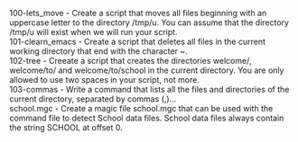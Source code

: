 100-lets_move - Create a script that moves all files beginning with an uppercase letter to the directory /tmp/u. You can assume that the directory /tmp/u will exist when we will run your script.<br/>
101-clearn_emacs - Create a script that deletes all files in the current working directory that end with the character ~.<br/>
102-tree - Creeate a script that creates the directories welcome/, welcome/to/ and welcome/to/school in the current directory. You are only allowed to use two spaces in your script, not more.<br/>
103-commas -  Write a command that lists all the files and directories of the current directory, separated by commas (,)...<br/>
school.mgc - Create a magic file school.mgc that can be used with the command file to detect School data files. School data files always contain the string SCHOOL at offset 0.<br/>
